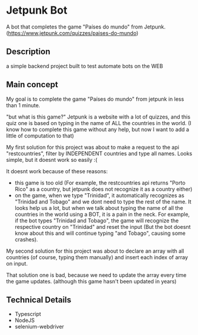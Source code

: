 # Jetpunk Bot
A bot that completes the game "Países do mundo" from Jetpunk.
(https://www.jetpunk.com/quizzes/paises-do-mundo)

## Description
a simple backend project built to test automate bots on the WEB

## Main concept
My goal is to complete the game "Países do mundo" from jetpunk in less than 1 minute.

"but what is this game?"
Jetpunk is a website with a lot of quizzes, and this quiz one is based on typing in the name of ALL the countries in the world. (I know how to complete this game without any help, but now I want to add a little of computation to that)

My first solution for this project was about to make a request to the api "restcountries", filter by INDEPENDENT countries and type all names. Looks simple, but it doesnt work so easily :(

It doesnt work because of these reasons:

* this game is too old (For example, the restcountries api returns "Porto Rico" as a country, but jetpunk does not recognize it as a country either)
* on the game, when we type "Trinidad", it automatically recognizes as "Trinidad and Tobago" and we dont need to type the rest of the name. It looks help us a lot, but when we talk about typing the name of all the countries in the world using a BOT, it is a pain in the neck. For example, if the bot types "Trinidad and Tobago", the game will recognize the respective country on "Trinidad" and reset the input (But the bot doesnt know about this and will continue typing "and Tobago", causing some crashes).

My second solution for this project was about to declare an array with all countries (of course, typing them manually) and insert each index of array on input.

That solution one is bad, because we need to update the array every time the game updates. (although this game hasn't been updated in years)

## Technical Details
* Typescript
* NodeJS
* selenium-webdriver
